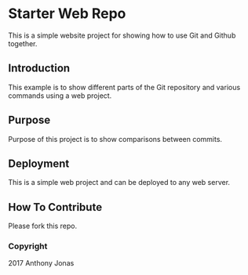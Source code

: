 # Starter Web Repo

This is a simple website project for showing how to use Git and Github together.

## Introduction

This example is to show different parts of the Git repository and various commands using a web project.

## Purpose

Purpose of this project is to show comparisons between commits.

## Deployment

This is a simple web project and can be deployed to any web server.

## How To Contribute

Please fork this repo.

### Copyright

2017 Anthony Jonas